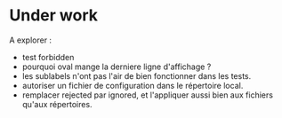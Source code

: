 
# Under work

A explorer :
- test forbidden
- pourquoi oval mange la derniere ligne d'affichage ?
- les sublabels n'ont pas l'air de bien fonctionner dans les tests.
- autoriser un fichier de configuration dans le répertoire local.
- remplacer rejected par ignored, et l'appliquer aussi bien aux fichiers qu'aux répertoires.
